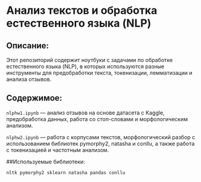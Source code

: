 # Анализ текстов и обработка естественного языка (NLP)

## Описание:

Этот репозиторий содержит ноутбуки с задачами по обработке естественного языка (NLP), в которых используются разные инструменты для предобработки текста, токенизации, лемматизации и анализа отзывов.

## Содержимое:

`nlphw1.ipynb` — анализ отзывов на основе датасета с Kaggle, предобработка данных, работа со стоп-словами и морфологическим анализом.

`nlphw2.ipynb` — работа с корпусами текстов, морфологический разбор с использованием библиотек pymorphy2, natasha и conllu, а также работа с токенизацией и частотным анализом.

##Используемые библиотеки:

`nltk
pymorphy2
sklearn
natasha
pandas
conllu`
